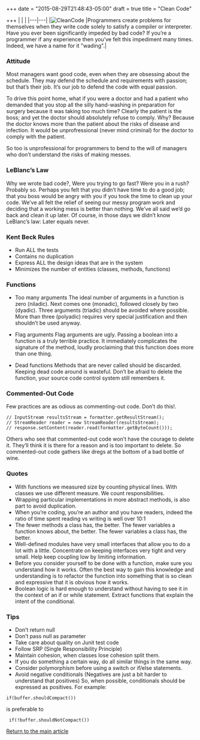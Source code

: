 +++
date = "2015-08-29T21:48:43-05:00"
draft = true
title = "Clean Code"

+++
|   |   |
|---|---|
|![CleanCode](../../images/clean_code.jpg) |Programmers create problems for themselves when they write code solely to satisfy a compiler or interpreter. Have you ever been significantly impeded by bad code? If you’re a programmer if any experience then you’ve felt this impediment many times. Indeed, we have a name for it "wading".|

### Attitude
Most managers want good code, even when they are obsessing about the schedule. They may defend the schedule and requirements with passion; but that’s their job. It’s our job to defend the code with equal passion.

To drive this point home, what if you were a doctor and had a patient who demanded that you stop all the silly hand-washing in preparation for surgery because it was taking too much time? Clearly the patient is the boss; and yet the doctor should absolutely refuse to comply. Why? Because the doctor knows more than the patient about the risks of disease and infection. It would be unprofressional (never mind criminal) for the doctor to comply with the patient.

So too is unprofessional for programmers to bend to the will of managers who don’t understand the risks of making messes.

### LeBlanc’s Law
Why we wrote bad code?, Were you trying to go fast? Were you in a rush? Probably so. Perhaps you felt that you didn’t have time to do a good job; that you boss would be angry with you if you took the time to clean up your code. We’ve all felt the relief of seeing our messy program work and deciding that a working mess is better than nothing. We’ve all said we’d go back and clean it up later. Of course, in those days we didn’t know LeBlanc’s law: Later equals never.

### Kent Beck Rules
* Run ALL the tests
* Contains no duplication
* Express ALL the design ideas that are in the system
* Minimizes the number of entities (classes, methods, functions)

### Functions
* Too many arguments The ideal number of arguments in a function is zero (niladic). Next comes one (monadic), followed closely by two (dyadic). Three arguments (triadic) should be avoided where possible. More than three (polyadic) requires very special justification and then shouldn’t be used anyway.

* Flag arguments Flag arguments are ugly. Passing a boolean into a function is a truly terrible practice. It immediately complicates the signature of the method, loudly proclaiming that this function does more than one thing.

* Dead functions Methods that are never called should be discarded. Keeping dead code around is wasteful. Don’t be afraid to delete the function, your source code control system still remembers it.

### Commented-Out Code
Few practices are as odious as commenting-out code. Don’t do this!.

```
// InputStream resultsStream = formatter.getResultStream();
// StreamReader reader = new StreamReader(resultsStream);
// response.setContent(reader.read(formatter.getByteCount()));
```

Others who see that commented-out code won’t have the courage to delete it. They’ll think it is there for a reason and is too important to delete. So commented-out code gathers like dregs at the bottom of a bad bottle of wine.

### Quotes
* With functions we measured size by counting physical lines. With classes we use different measure. We count responsibilities.
* Wrapping particular implementations in more abstract methods, is also part to avoid duplication.
* When you’re coding, you’re an author and you have readers, indeed the ratio of time spent reading vs writing is well over 10:1
* The fewer methods a class has, the better. The fewer variables a function knows about, the better. The fewer variables a class has, the better.
* Well-defined modules have very small interfaces that allow you to do a lot with a little. Concentrate on keeping interfaces very tight and very small. Help keep coupling low by limiting information.
* Before you consider yourself to be done with a function, make sure you understand how it works. Often the best way to gain this knowledge and understanding is to refactor the function into something that is so clean and expressive that it is obvious how it works.
* Boolean logic is hard enough to understand without having to see it in the context of an if or while statement. Extract functions that explain the intent of the conditional.

### Tips
* Don’t return null
* Don’t pass null as parameter
* Take care about quality on Junit test code
* Follow SRP (Single Responsibility Principle)
* Maintain cohesion, when classes lose cohesion split them.
* If you do something a certain way, do all similar things in the same way.
* Consider polymorphism before using a switch or if/else statements.
* Avoid negative conditionals (Negatives are just a bit harder to understand that positives) So, when possible, conditionals should be expressed as positives. For example:

```
if(buffer.shouldCompact())
```

is preferable to

```
 if(!buffer.shouldNotCompact())
```

[Return to the main article](/techtalk/techtalks)
